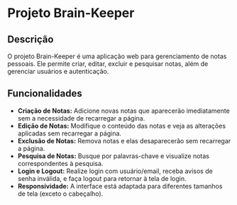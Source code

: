 # Projeto Brain-Keeper

## Descrição

O projeto Brain-Keeper é uma aplicação web para gerenciamento de notas pessoais. Ele permite criar, editar, excluir e pesquisar notas, além de gerenciar usuários e autenticação.

## Funcionalidades

- **Criação de Notas:** Adicione novas notas que aparecerão imediatamente sem a necessidade de recarregar a página.
- **Edição de Notas:** Modifique o conteúdo das notas e veja as alterações aplicadas sem recarregar a página.
- **Exclusão de Notas:** Remova notas e elas desaparecerão sem recarregar a página.
- **Pesquisa de Notas:** Busque por palavras-chave e visualize notas correspondentes à pesquisa.
- **Login e Logout:** Realize login com usuário/email, receba avisos de senha inválida, e faça logout para retornar à tela de login.
- **Responsividade:** A interface está adaptada para diferentes tamanhos de tela (exceto o cabeçalho).